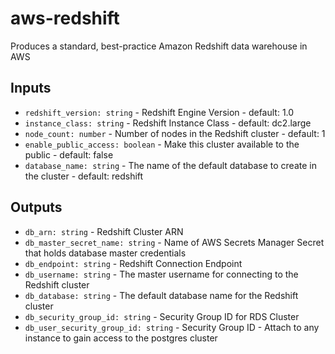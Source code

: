 # aws-redshift
Produces a standard, best-practice Amazon Redshift data warehouse in AWS

## Inputs

- `redshift_version: string` - Redshift Engine Version - default: 1.0
- `instance_class: string` - Redshift Instance Class - default: dc2.large
- `node_count: number` - Number of nodes in the Redshift cluster - default: 1
- `enable_public_access: boolean` - Make this cluster available to the public - default: false
- `database_name: string` - The name of the default database to create in the cluster - default: redshift

## Outputs

- `db_arn: string` - Redshift Cluster ARN
- `db_master_secret_name: string` - Name of AWS Secrets Manager Secret that holds database master credentials
- `db_endpoint: string` - Redshift Connection Endpoint
- `db_username: string` - The master username for connecting to the Redshift cluster
- `db_database: string` - The default database name for the Redshift cluster
- `db_security_group_id: string` - Security Group ID for RDS Cluster
- `db_user_security_group_id: string` - Security Group ID - Attach to any instance to gain access to the postgres cluster

